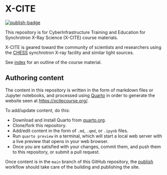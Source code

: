 # X-CITE

[![publish-badge]][publish-workflow]

This repository is for CyberInfrastructure Training and Education for
Synchrotron X-Ray Science (X-CITE) course materials.

X-CITE is geared toward the community of scientists and researchers
using the [CHESS] synchrotron X-ray facility and similar light
sources.

See [index] for an outline of the course material.

## Authoring content

The content in this repository is written in the form of markdown
files or Jupyter notebooks, and processed using [Quarto] in order to
generate the website seen at https://xcitecourse.org/.

To add/update content, do this:

- Download and install Quarto from [quarto.org][Quarto].
- Clone/fork this repository.
- Add/edit content in the form of `.md`, `.qmd`, or `.ipynb` files.
- Run `quarto preview` in a terminal, which will start a local web
  server with a live preview that opens in your web browser.
- Once you are satisfied with your changes, commit them, and push them
  to this repository, or submit a pull request.

Once content is in the `main` branch of this GitHub repository, the
[publish] workflow should take care of the building and publishing the
site.

<!-- References -->

[publish-workflow]: https://github.com/RENCI-NRIG/X-CITE/actions/workflows/publish.yml
[publish-badge]: https://github.com/RENCI-NRIG/X-CITE/actions/workflows/publish.yml/badge.svg (Publish)

[CHESS]: https://www.chess.cornell.edu/
[index]: ./index.md
[publish]: .github/workflows/publish.yml

[Quarto]: https://quarto.org/
[x-cite]: https://xcitecourse.org/
